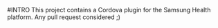 #INTRO
This project contains a Cordova plugin for the Samsung Health platform.
Any pull request considered ;)

